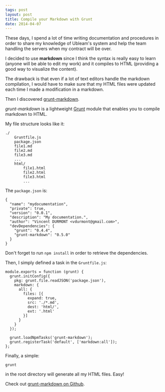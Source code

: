 ```yaml
---
tags: post
layout: post
title: Compile your Markdown with Grunt
date: 2014-04-07
---
```


These days, I spend a lot of time writing documentation and procedures in order to share my knowledge of Ubleam's system and help the team handling the servers when my contract will be over.

I decided to use **markdown** since I think the syntax is really easy to learn (anyone will be able to edit my work) and it compiles to HTML (providing a good way to visualize the content).

The drawback is that even if a lot of text editors handle the markdown compilation, I would have to make sure that my HTML files were updated each time I made a modification in a markdown.

Then I discovered [grunt-markdown](https://github.com/treasonx/grunt-markdown).

<!--more-->

_grunt-markdown_ is a lightweight [Grunt](http://gruntjs.com/) module that enables you to compile markdown to HTML.

My file structure looks like it:

    ./
        Gruntfile.js
        package.json
        file1.md
        file2.md
        file3.md
        ...
        html/
            file1.html
            file2.html
            file3.html
            ...

The `package.json` is:

    {
      "name": "mydocumentation",
      "private": true,
      "version": "0.0.1",
      "description": "My documentation.",
      "author": "Vincent DURMONT <vdurmont@gmail.com>",
      "devDependencies": {
        "grunt": "0.4.4",
        "grunt-markdown": "0.5.0"
      }
    }

Don't forget to run `npm install` in order to retrieve the dependencies.

Then, I simply defined a task in the `Gruntfile.js`:

    module.exports = function (grunt) {
      grunt.initConfig({
        pkg: grunt.file.readJSON('package.json'),
        markdown: {
          all: {
            files: [{
              expand: true,
              src: './*.md',
              dest: 'html/',
              ext: '.html'
            }]
          }
        }
      });

      grunt.loadNpmTasks('grunt-markdown');
      grunt.registerTask('default', ['markdown:all']);
    };

Finally, a simple:

    grunt

in the root directory will generate all my HTML files. Easy!

Check out [grunt-markdown on Github](https://github.com/treasonx/grunt-markdown).
